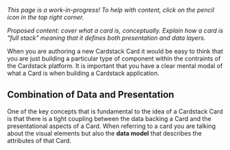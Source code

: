 _This page is a work-in-progress! To help with content, click on the pencil icon in the top right corner._

_Proposed content: cover what a card is, conceptually. Explain how a card is "full stack" meaning that it defines both presentation and data layers._

When you are authoring a new Cardstack Card it would be easy to think that you
are just building a particular type of component within the contraints of the
Cardstack platform. It is important that you have a clear mental modal of what a
Card is when building a Cardstack application.

## Combination of Data and Presentation
One of the key concepts that is fundamental to the idea of a Cardstack Card is that there is a tight coupling between the data backing a Card and the presentational aspects of a Card. When referring to a card you are talking about the visual elements but also the **data model** that describes the attributes of that Card.
